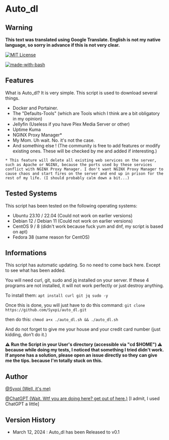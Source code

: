 # Auto_dl

## Warning
**This text was translated using Google Translate. English is not my native language, so sorry in advance if this is not very clear.** 

[![MIT License](https://img.shields.io/badge/License-MIT-green.svg)](https://choosealicense.com/licenses/mit/) 

[![made-with-bash](https://img.shields.io/badge/Made%20with-Bash-1f425f.svg)](https://www.gnu.org/software/bash/)

## Features

What is Auto_dl? It is very simple.
This script is used to download several things.
- Docker and Portainer.
- The "Defaults-Tools" (which are Tools which I think are a bit obligatory in my opinion)
- Jellyfin (Useless if you have Plex Media Server or other)
- Uptime Kuma
- NGINX Proxy Manager*
- My Mom. Uh wait. No. it's not the case.
- And something else ! (The community is free to add features or modify existing ones. These will be checked by me and added if interesting.)

```* This feature will delete all existing web services on the server, such as Apache or NGINX, because the ports used by these services conflict with NGINX Proxy Manager. I don't want NGINX Proxy Manager to cause chaos and start fires on the server and end up in prison for the rest of my life. (I should probably calm down a bit...)```

## Tested Systems

This script has been tested on the following operating systems:

- Ubuntu 23.10 / 22.04 (Could not work on earlier versions)
- Debian 12 / Debian 11 (Could not work on earlier versions)
- CentOS 9 / 8 (didn't work because fuck yum and dnf, my script is based on apt)
- Fedora 38 (same reason for CentOS)

## Informations

This script has automatic updating.
So no need to come back here. Except to see what has been added.

You will need curl, git, sudo and jq installed on your server. If these 4 programs are not installed, it will not work perfectly or just destroy anything.

To install them:
```apt install curl git jq sudo -y```

Once this is done, you will just have to do this command:
```git clone https://github.com/Syxpi/auto_dl.git```

then do this:
```chmod a+x ./auto_dl.sh && ./auto_dl.sh```

And do not forget to give me your house and your credit card number (just kidding, don’t do it.)

**⚠ Run the Script in your User's directory (accessible via "cd $HOME") ⚠**
**because while doing my tests, I noticed that something I tried didn't work.**
**If anyone has a solution, please open an issue directly so they can give me the tips. because I'm totally stuck on this.**
## Author

[@Syxpi (Well, it's me)](https://www.github.com/Syxpi)

[@ChatGPT (Wait. Wtf you are doing here? get out of here.)](https://chatgpt.com) [I admit, I used ChatGPT a little]

## Version History
- March 12, 2024 : Auto_dl has been Released to v0.1
